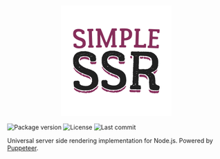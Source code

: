 <p align="center">
	<img src="https://raw.githubusercontent.com/Kirlovon/Simple-SSR/master/logo/Logo.png" width="256" height="256">
</p>

![Package version](https://img.shields.io/github/package-json/v/Kirlovon/Simple-SSR.svg?longCache=true)
![License](https://img.shields.io/github/license/Kirlovon/Simple-SSR.svg?longCache=true)
![Last commit](https://img.shields.io/github/last-commit/Kirlovon/Simple-SSR.svg?longCache=true)

Universal server side rendering implementation for Node.js. Powered by [Puppeteer](https://github.com/GoogleChrome/puppeteer).